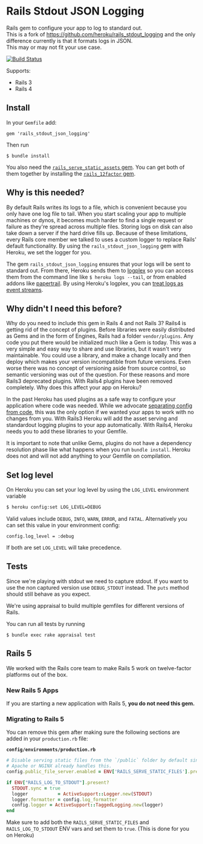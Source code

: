 # Rails Stdout JSON Logging

Rails gem to configure your app to log to standard out.  
This is a fork of https://github.com/heroku/rails_stdout_logging and the only difference currently is that it formats logs in JSON.  
This may or may not fit your use case.

[![Build Status](https://travis-ci.org/heroku/rails_stdout_json_logging.png?branch=master)](https://travis-ci.org/heroku/rails_stdout_json_logging)

Supports:

- Rails 3
- Rails 4



## Install

In your `Gemfile` add:

```
gem 'rails_stdout_json_logging'
```

Then run

```
$ bundle install
```

You also need the [`rails_serve_static_assets` gem](https://github.com/heroku/rails_serve_static_assets).
You can get both of them together by installing the [`rails_12factor` gem](https://github.com/heroku/rails_12factor).

## Why is this needed?

By default Rails writes its logs to a file, which is convenient because you only have one log file to tail. When you start scaling your app to multiple machines or dynos, it becomes much harder to find a single request or failure as they're spread across multiple files. Storing logs on disk can also take down a server if the hard drive fills up. Because of these limitations, every Rails core member we talked to uses a custom logger to replace Rails' default functionality. By using the `rails_stdout_json_logging` gem with Heroku, we set the logger for you.

The gem `rails_stdout_json_logging` ensures that your logs will be sent to standard out. From there, Heroku sends them to [logplex](https://github.com/heroku/logplex) so you can access them from the command line like `$ heroku logs --tail`, or from enabled addons like [papertrail](https://addons.heroku.com/papertrail). By using Heroku's logplex, you can [treat logs as event streams](http://www.12factor.net/logs).

## Why didn't I need this before?

Why do you need to include this gem in Rails 4 and not Rails 3? Rails4 is getting rid of the concept of plugins. Before libraries were easily distributed as Gems and in the form of Engines, Rails had a folder `vendor/plugins`. Any code you put there would be initialized much like a Gem is today. This was a very simple and easy way to share and use libraries, but it wasn't very maintainable. You could use a library, and make a change locally and then deploy which makes your version incompatible from future versions. Even worse there was no concept of versioning aside from source control, so semantic versioning was out of the question. For these reasons and more Rails3 deprecated plugins. With Rails4 plugins have been removed completely. Why does this affect your app on Heroku?

In the past Heroku has used plugins as a safe way to configure your application where code was needed. While we advocate [separating config from code](http://12factor.net), this was the only option if we wanted your apps to work with no changes from you. With Rails3 Heroku will add the asset serving and standardout logging plugins to your app automatically. With Rails4, Heroku needs you to add these libraries to your Gemfile.

It is important to note that unlike Gems, plugins do not have a dependency resolution phase like what happens when you run `bundle install`. Heroku does not and will not add anything to your Gemfile on compilation.


## Set log level

On Heroku you can set your log level by using the `LOG_LEVEL` environment variable

```sh
$ heroku config:set LOG_LEVEL=DEBUG
```

Valid values include `DEBUG`, `INFO`, `WARN`, `ERROR`, and `FATAL`. Alternatively you can set this value in your environment config:

```
config.log_level = :debug
```

If both are set `LOG_LEVEL` will take precedence.

## Tests

Since we're playing with stdout we need to capture stdout. If you want to use the non captured version use `DEBUG_STDOUT` instead. The `puts` method should still behave as you expect.

We're using appraisal to build multiple gemfiles for different versions of Rails.

You can run all tests by running

```
$ bundle exec rake appraisal test
```


## Rails 5

We worked with the Rails core team to make Rails 5 work on twelve-factor platforms out of the box.

### New Rails 5 Apps

If you are starting a new application with Rails 5, **you do not need this gem.**

### Migrating to Rails 5

You can remove this gem after making sure the following sections are added in
your `production.rb` file:

**`config/environments/production.rb`**
```ruby
# Disable serving static files from the `/public` folder by default since
# Apache or NGINX already handles this.
config.public_file_server.enabled = ENV['RAILS_SERVE_STATIC_FILES'].present?

if ENV["RAILS_LOG_TO_STDOUT"].present?
  STDOUT.sync = true
  logger           = ActiveSupport::Logger.new(STDOUT)
  logger.formatter = config.log_formatter
  config.logger = ActiveSupport::TaggedLogging.new(logger)
end
```

Make sure to add both the `RAILS_SERVE_STATIC_FILES` and `RAILS_LOG_TO_STDOUT` ENV vars and set them to `true`. (This is done for you on Heroku)
